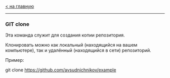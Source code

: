 [< на главную](./readme.md)
***

### **GIT clone**

Эта команда служит для создания копии репозитория.

Клонировать можно как локальный (находящийся на вашем компьютере), так и удалённый (находящийся в сети) репозиторий.

Пример:

git clone https://github.com/avsudnichnikov/example
